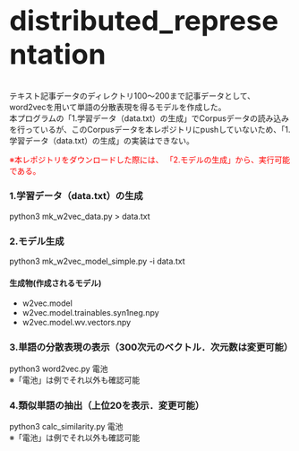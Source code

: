 <!DOCTYPE html>
<html lang="ja">
 <head>
  <meta chartype="UTF-8">
 </head>
 <body>
  <h1 style="font-size:50px;">distributed_representation</h1>
    <p>
     テキスト記事データのディレクトリ100～200まで記事データとして、word2vecを用いて単語の分散表現を得るモデルを作成した。<br>
     本プログラムの「1.学習データ（data.txt）の生成」でCorpusデータの読み込みを行っているが、このCorpusデータを本レポジトリにpushしていないため、「1.学習データ（data.txt）の生成」の実装はできない。
    </p>
     <p style="color: red;">※本レポジトリをダウンロードした際には、 「2.モデルの生成」から、実行可能である。</p>
    <h3>1.学習データ（data.txt）の生成</h3>
    <p>
     python3 mk_w2vec_data.py > data.txt
    </p>
    <h3>2.モデル生成</h3>
    <p>
     python3 mk_w2vec_model_simple.py -i data.txt
    </p>
  <h4>生成物(作成されるモデル)</h4>
   <ul>
    <li>w2vec.model</li>                     
    <li>w2vec.model.trainables.syn1neg.npy</li>
    <li>w2vec.model.wv.vectors.npy</li>
  </ul>
 <h3>3.単語の分散表現の表示（300次元のベクトル．次元数は変更可能） </h3>
   <p>python3 word2vec.py 電池<br>
   ※「電池」は例でそれ以外も確認可能</p>
 <h3>4.類似単語の抽出（上位20を表示．変更可能）</h3>
   <p>python3 calc_similarity.py 電池<br>
   ※「電池」は例でそれ以外も確認可能</p>
 </body>
</html>
 
